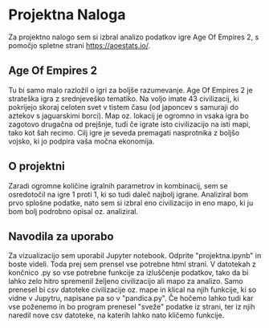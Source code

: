# Projektna Naloga
Za projektno nalogo sem si izbral analizo podatkov igre Age Of Empires 2, s pomočjo spletne strani https://aoestats.io/.
## Age Of Empires 2
Tu bi samo malo razložil o igri za boljše razumevanje. Age Of Empires 2 je strateška igra z srednjeveško tematiko. Na voljo imate 43 civilizacij, ki pokrijejo skoraj celoten svet v tistem času (od japoncev s samuraji do aztekov s jaguarskimi borci).
Map oz. lokacij je ogromno in vsaka igra bo zagotovo drugačna od prejšnje, tudi če igrate isto civilizacijo na isti mapi, tako kot šah recimo. Cilj igre je seveda premagati nasprotnika z boljšo vojsko, ki jo podpira vaša močna ekonomija.
## O projektni
Zaradi ogromne količine igralnih parametrov in kombinacij, sem se osredotočil na igre 1 proti 1, ki so tudi daleč najbolj igrane. Analiziral bom prvo splošne podatke, nato sem si izbral eno civilizacijo in eno mapo, ki ju bom bolj podrobno opisal oz. analiziral.
## Navodila za uporabo
Za vizualizacijo sem uporabil Jupyter notebook. Odprite "projektna.ipynb" in boste videli. Toda prej sem prensel vse potrebne html strani. V datotekah z končnico .py so vse potrebne funkcije za izluščenje podatkov, tako da bi lahko zelo hitro spremenil željeno civilizacijo ali mapo za analizo. Samo prenesel bi csv datoteke civilizacije oz. mape in klical na njih funkcije, ki so vidne v Jupytru, napisane pa so v "pandica.py".
Če hočemo lahko tudi kar vse poženemo in bo program prenesel "sveže" podatke iz strani, ter iz njih naredil nove csv datoteke, na katerih lahko nato kličemo funkcije.

